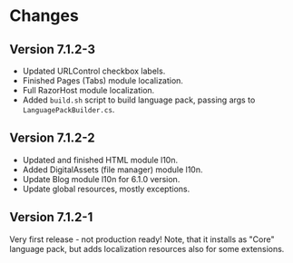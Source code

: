 # Changes

## Version 7.1.2-3

* Updated URLControl checkbox labels.
* Finished Pages (Tabs) module localization.
* Full RazorHost module localization.
* Added `build.sh` script to build language pack, passing args to `LanguagePackBuilder.cs`.

## Version 7.1.2-2

* Updated and finished HTML module l10n.
* Added DigitalAssets (file manager) module l10n.
* Update Blog module l10n for 6.1.0 version.
* Update global resources, mostly exceptions.

## Version 7.1.2-1

Very first release - not production ready! Note, that it installs as "Core"
language pack, but adds localization resources also for some extensions.

